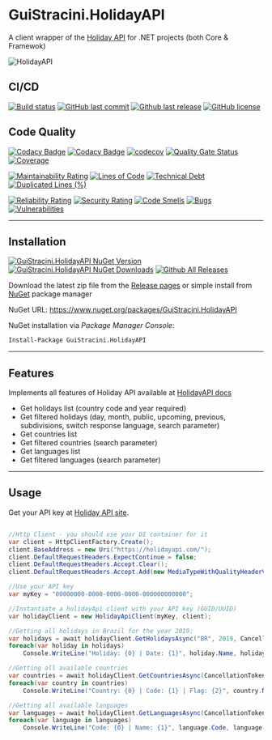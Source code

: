 # GuiStracini.HolidayAPI

A client wrapper of the [Holiday API](https://holidayapi.com/) for .NET projects (both Core & Framewok)

![HolidayAPI](https://raw.githubusercontent.com/guibranco/GuiStracini.HolidayAPI/master/logo.png)

## CI/CD

[![Build status](https://ci.appveyor.com/api/projects/status/b7k3k04cqncid7ji?svg=true)](https://ci.appveyor.com/project/guibranco/b7k3k04cqncid7ji)
[![GitHub last commit](https://img.shields.io/github/last-commit/guibranco/GuiStracini.HolidayAPI)](https://github.com/guibranco/GuiStracini.HolidayAPI)
[![Github last release](https://img.shields.io/github/release-date/guibranco/GuiStracini.HolidayAPI.svg?style=flat)](https://github.com/guibranco/GuiStracini.HolidayAPI)
[![GitHub license](https://img.shields.io/github/license/guibranco/GuiStracini.HolidayAPI)](https://github.com/guibranco/GuiStracini.HolidayAPI)

## Code Quality

[![Codacy Badge](https://api.codacy.com/project/badge/Grade/76b91975f0574a8399ec878494813f4d)](https://www.codacy.com/manual/guilherme_9/GuiStracini.HolidayAPI?utm_source=github.com&amp;utm_medium=referral&amp;utm_content=guibranco/GuiStracini.HolidayAPI&amp;utm_campaign=Badge_Grade)
[![Codacy Badge](https://api.codacy.com/project/badge/Coverage/76b91975f0574a8399ec878494813f4d)](https://www.codacy.com/manual/guilherme_9/GuiStracini.HolidayAPI?utm_source=github.com&utm_medium=referral&utm_content=guibranco/GuiStracini.HolidayAPI&utm_campaign=Badge_Coverage)
[![codecov](https://codecov.io/gh/guibranco/GuiStracini.HolidayAPI/branch/master/graph/badge.svg)](https://codecov.io/gh/guibranco/GuiStracini.HolidayAPI)
[![Quality Gate Status](https://sonarcloud.io/api/project_badges/measure?project=guibranco_GuiStracini.HolidayAPI&metric=alert_status)](https://sonarcloud.io/dashboard?id=guibranco_GuiStracini.HolidayAPI)
[![Coverage](https://sonarcloud.io/api/project_badges/measure?project=guibranco_GuiStracini.HolidayAPI&metric=coverage)](https://sonarcloud.io/dashboard?id=guibranco_GuiStracini.HolidayAPI)

[![Maintainability Rating](https://sonarcloud.io/api/project_badges/measure?project=guibranco_GuiStracini.HolidayAPI&metric=sqale_rating)](https://sonarcloud.io/dashboard?id=guibranco_GuiStracini.HolidayAPI)
[![Lines of Code](https://sonarcloud.io/api/project_badges/measure?project=guibranco_GuiStracini.HolidayAPI&metric=ncloc)](https://sonarcloud.io/dashboard?id=guibranco_GuiStracini.HolidayAPI)
[![Technical Debt](https://sonarcloud.io/api/project_badges/measure?project=guibranco_GuiStracini.HolidayAPI&metric=sqale_index)](https://sonarcloud.io/dashboard?id=guibranco_GuiStracini.HolidayAPI)
[![Duplicated Lines (%)](https://sonarcloud.io/api/project_badges/measure?project=guibranco_GuiStracini.HolidayAPI&metric=duplicated_lines_density)](https://sonarcloud.io/dashboard?id=guibranco_GuiStracini.HolidayAPI)

[![Reliability Rating](https://sonarcloud.io/api/project_badges/measure?project=guibranco_GuiStracini.HolidayAPI&metric=reliability_rating)](https://sonarcloud.io/dashboard?id=guibranco_GuiStracini.HolidayAPI)
[![Security Rating](https://sonarcloud.io/api/project_badges/measure?project=guibranco_GuiStracini.HolidayAPI&metric=security_rating)](https://sonarcloud.io/dashboard?id=guibranco_GuiStracini.HolidayAPI)
[![Code Smells](https://sonarcloud.io/api/project_badges/measure?project=guibranco_GuiStracini.HolidayAPI&metric=code_smells)](https://sonarcloud.io/dashboard?id=guibranco_GuiStracini.HolidayAPI)
[![Bugs](https://sonarcloud.io/api/project_badges/measure?project=guibranco_GuiStracini.HolidayAPI&metric=bugs)](https://sonarcloud.io/dashboard?id=guibranco_GuiStracini.HolidayAPI)
[![Vulnerabilities](https://sonarcloud.io/api/project_badges/measure?project=guibranco_GuiStracini.HolidayAPI&metric=vulnerabilities)](https://sonarcloud.io/dashboard?id=guibranco_GuiStracini.HolidayAPI)

---

## Installation
[![GuiStracini.HolidayAPI NuGet Version](https://img.shields.io/nuget/v/GuiStracini.HolidayAPI.svg?style=flat)](https://www.nuget.org/packages/GuiStracini.HolidayAPI/)
[![GuiStracini.HolidayAPI NuGet Downloads](https://img.shields.io/nuget/dt/GuiStracini.HolidayAPI.svg?style=flat)](https://www.nuget.org/packages/GuiStracini.HolidayAPI/)
[![Github All Releases](https://img.shields.io/github/downloads/guibranco/GuiStracini.HolidayAPI/total.svg?style=flat)](https://github.com/guibranco/GuiStracini.HolidayAPI)

Download the latest zip file from the [Release pages](https://github.com/guibranco/GuiStracini.HolidayAPI/releases) or simple install from [NuGet](https://www.nuget.org/packages/GuiStracini.HolidayAPI) package manager

NuGet URL: https://www.nuget.org/packages/GuiStracini.HolidayAPI

NuGet installation via *Package Manager Console*:

```ps
Install-Package GuiStracini.HolidayAPI
```

---

## Features

Implements all features of Holiday API available at [HolidayAPI docs](https://holidayapi.com/)

  - Get holidays list (country code and year required)
  - Get filtered holidays (day, month, public, upcoming, previous, subdivisions, switch response language, search parameter)
  - Get countries list
  - Get filtered countries (search parameter)
  - Get languages list
  - Get filtered languages (search parameter)

---

## Usage

Get your API key at [Holiday API site](https://holidayapi.com/).

```cs

//Http Client - you should use your DI container for it
var client = HttpClientFactory.Create();
client.BaseAddress = new Uri("https://holidayapi.com/");
client.DefaultRequestHeaders.ExpectContinue = false;
client.DefaultRequestHeaders.Accept.Clear();
client.DefaultRequestHeaders.Accept.Add(new MediaTypeWithQualityHeaderValue("application/json"));

//Use your API key
var myKey = "00000000-0000-0000-0000-000000000000";

//Instantiate a holidayApi client with your API key (GUID/UUID)
var holidayClient = new HolidayApiClient(myKey, client);

//Getting all holidays in Brazil for the year 2019:
var holidays = await holidayClient.GetHolidaysAsync("BR", 2019, CancellationToken.None);
foreach(var holiday in holidays)
    Console.WriteLine("Holiday: {0} | Date: {1}", holiday.Name, holiday.Date);

//Getting all available countries
var countries = await holidayClient.GetCountriesAsync(CancellationToken.None);
foreach(var country in countries)
    Console.WriteLine("Country: {0} | Code: {1} | Flag: {2}", country.Name, country.Code, country.Flag);

//Getting all available languages
var languages = await holidayClient.GetLanguagesAsync(CancellationToken.None);
foreach(var language in languages)
    Console.WriteLine("Code: {0} | Name: {1}", language.Code, language.Name);
```
